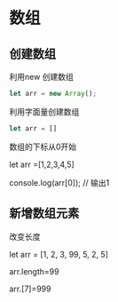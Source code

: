 # 数组

## 创建数组 

利用new 创建数组

```js
let arr = new Array();
```

利用字面量创建数组

```js
let arr = []
```

数组的下标从0开始

let arr =[1,2,3,4,5]

console.log(arr[0]); // 输出1



## 新增数组元素

改变长度

let arr = [1, 2, 3, 99, 5, 2, 5]

arr.length=99

arr.[7]=999

